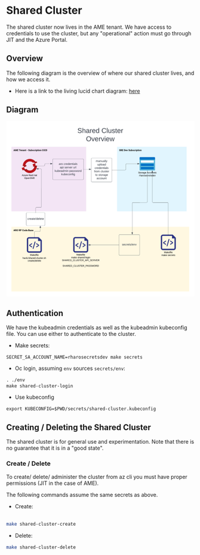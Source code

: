 # Shared Cluster

The shared cluster now lives in the AME tenant. We have access to credentials to use the cluster, but any "operational" action must go through JIT and the Azure Portal. 

## Overview

The following diagram is the overview of where our shared cluster lives, and how we access it.

* Here is a link to the living lucid chart diagram: [here](https://lucid.app/lucidchart/1e415fe2-af56-4409-abc6-3bdf96f1bffd/edit?beaconFlowId=AB8BF83B17AD4D23&invitationId=inv_a6e62e97-2bcf-4c3a-b7b0-5dada5ea075d&page=0_0#)

## Diagram

![alt text](img/sharedcluster.png "Shared Cluster Overview")



## Authentication

We have the kubeadmin credentials as well as the kubeadmin kubeconfig file. You can use either to authenticate to the cluster.

* Make secrets:

```
SECRET_SA_ACCOUNT_NAME=rharosecretsdev make secrets
```

* Oc login, assuming `env` sources `secrets/env`:
```
. ./env
make shared-cluster-login
```

* Use kubeconfig
```
export KUBECONFIG=$PWD/secrets/shared-cluster.kubeconfig
```

## Creating / Deleting the Shared Cluster

The shared cluster is for general use and experimentation. Note that there is no guarantee that it is in a "good state".


### Create / Delete
To create/ delete/ administer the cluster from az cli you must have proper permissions (JIT in the case of AME).

The following commands assume the same secrets as above.

* Create:

```bash

make shared-cluster-create

```

* Delete:

```bash
make shared-cluster-delete
```
